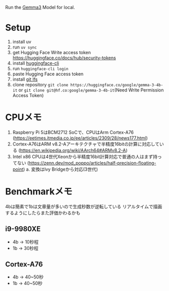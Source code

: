 Run the [Gemma3](https://huggingface.co/google/gemma-3-4b-it) Model for local.

# Setup

1. install uv
2. run `uv sync`
3. get Hugging Face Write access token https://huggingface.co/docs/hub/security-tokens
4. install [huggingface-cli](https://huggingface.co/docs/huggingface_hub/main/guides/cli)
5. run `huggingface-cli login`
6. paste Hugging Face access token
7. install [git lfs](https://github.com/git-lfs/git-lfs/wiki/Installation)
8. clone repository `git clone https://huggingface.co/google/gemma-3-4b-it` or `git clone git@hf.co:google/gemma-3-4b-it`(Need Write Permission Access Token)


# CPUメモ

1. Raspberry Pi 5はBCM2712 SoCで、CPUはArm Cortex-A76 (https://eetimes.itmedia.co.jp/ee/articles/2309/28/news177.html)
2. Cortex-A76はARM v8.2-Aアーキテクチャで半精度16bitの計算に対応している (https://en.wikipedia.org/wiki/AArch64#ARMv8.2-A)
3. Intel x86 CPUは4世代Xeonから半精度16bit計算対応で普通の人はまず持ってない (https://zenn.dev/mod_poppo/articles/half-precision-floating-point)
    a. 変換はIvy Bridgeから対応(3世代)

# Benchmarkメモ

4bは簡素で1bは文章量が多いので生成秒数が逆転している
リアルタイムで描画するようにしたらまた評価かわるかも

## i9-9980XE

- 4b -> 10秒程
- 1b -> 30秒程

## Cortex-A76

- 4b -> 40~50秒
- 1b -> 40~50秒
